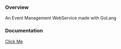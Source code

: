 ### Overview
An Event Management WebService made with GoLang

### Documentation
<a href="https://github.com/jirbthagoras/event-management/tree/main/docs">Click Me</a>
